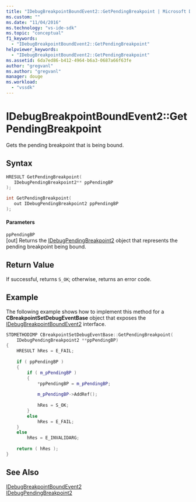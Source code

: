 ```yaml
---
title: "IDebugBreakpointBoundEvent2::GetPendingBreakpoint | Microsoft Docs"
ms.custom: ""
ms.date: "11/04/2016"
ms.technology: "vs-ide-sdk"
ms.topic: "conceptual"
f1_keywords: 
  - "IDebugBreakpointBoundEvent2::GetPendingBreakpoint"
helpviewer_keywords: 
  - "IDebugBreakpointBoundEvent2::GetPendingBreakpoint"
ms.assetid: 6da7ed86-b412-4964-b6a3-0687a66f63fe
author: "gregvanl"
ms.author: "gregvanl"
manager: douge
ms.workload: 
  - "vssdk"
---
```

# IDebugBreakpointBoundEvent2::GetPendingBreakpoint
Gets the pending breakpoint that is being bound.  
  
## Syntax  
  
```cpp  
HRESULT GetPendingBreakpoint(   
   IDebugPendingBreakpoint2** ppPendingBP  
);  
```  
  
```cpp  
int GetPendingBreakpoint(   
   out IDebugPendingBreakpoint2 ppPendingBP  
);  
```  
  
#### Parameters  
 `ppPendingBP`  
 [out] Returns the [IDebugPendingBreakpoint2](../../../extensibility/debugger/reference/idebugpendingbreakpoint2.md) object that represents the pending breakpoint being bound.  
  
## Return Value  
 If successful, returns `S_OK`; otherwise, returns an error code.  
  
## Example  
 The following example shows how to implement this method for a **CBreakpointSetDebugEventBase** object that exposes the [IDebugBreakpointBoundEvent2](../../../extensibility/debugger/reference/idebugbreakpointboundevent2.md) interface.  
  
```cpp  
STDMETHODIMP CBreakpointSetDebugEventBase::GetPendingBreakpoint(  
    IDebugPendingBreakpoint2 **ppPendingBP)  
{  
    HRESULT hRes = E_FAIL;  
  
    if ( ppPendingBP )  
    {  
        if ( m_pPendingBP )  
        {  
            *ppPendingBP = m_pPendingBP;  
  
            m_pPendingBP->AddRef();  
  
            hRes = S_OK;  
        }  
        else  
            hRes = E_FAIL;  
    }  
    else  
        hRes = E_INVALIDARG;  
  
    return ( hRes );  
}  
```  
  
## See Also  
 [IDebugBreakpointBoundEvent2](../../../extensibility/debugger/reference/idebugbreakpointboundevent2.md)   
 [IDebugPendingBreakpoint2](../../../extensibility/debugger/reference/idebugpendingbreakpoint2.md)